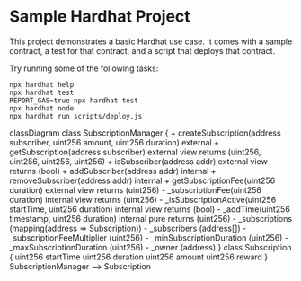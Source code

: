 # Sample Hardhat Project

This project demonstrates a basic Hardhat use case. It comes with a sample contract, a test for that contract, and a script that deploys that contract.

Try running some of the following tasks:

```shell
npx hardhat help
npx hardhat test
REPORT_GAS=true npx hardhat test
npx hardhat node
npx hardhat run scripts/deploy.js
```


classDiagram
    class SubscriptionManager {
        + createSubscription(address subscriber, uint256 amount, uint256 duration) external
        + getSubscription(address subscriber) external view returns (uint256, uint256, uint256, uint256)
        + isSubscriber(address addr) external view returns (bool)
        + addSubscriber(address addr) internal
        + removeSubscriber(address addr) internal
        + getSubscriptionFee(uint256 duration) external view returns (uint256)
        - _subscriptionFee(uint256 duration) internal view returns (uint256)
        - _isSubscriptionActive(uint256 startTime, uint256 duration) internal view returns (bool)
        - _addTime(uint256 timestamp, uint256 duration) internal pure returns (uint256)
        - _subscriptions (mapping(address => Subscription))
        - _subscribers (address[])
        - _subscriptionFeeMultiplier (uint256)
        - _minSubscriptionDuration (uint256)
        - _maxSubscriptionDuration (uint256)
        - _owner (address)
    }
    class Subscription {
        uint256 startTime
        uint256 duration
        uint256 amount
        uint256 reward
    }
    SubscriptionManager --> Subscription
